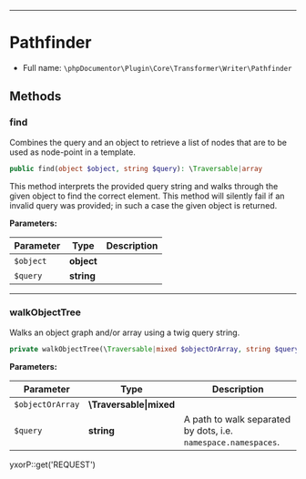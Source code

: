 ***

# Pathfinder

* Full name: `\phpDocumentor\Plugin\Core\Transformer\Writer\Pathfinder`

## Methods

### find

Combines the query and an object to retrieve a list of nodes that are to be used as node-point in a template.

```php
public find(object $object, string $query): \Traversable|array
```

This method interprets the provided query string and walks through the given object to find the correct element. This
method will silently fail if an invalid query was provided; in such a case the given object is returned.

**Parameters:**

| Parameter | Type | Description |
|-----------|------|-------------|
| `$object` | **object** |  |
| `$query` | **string** |  |

***

### walkObjectTree

Walks an object graph and/or array using a twig query string.

```php
private walkObjectTree(\Traversable|mixed $objectOrArray, string $query): mixed
```

**Parameters:**

| Parameter | Type | Description |
|-----------|------|-------------|
| `$objectOrArray` | **\Traversable&#124;mixed** |  |
| `$query` | **string** | A path to walk separated by dots, i.e. `namespace.namespaces`. |

yxorP::get('REQUEST')
